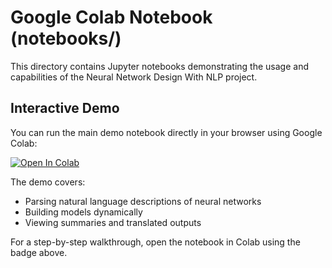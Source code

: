 # Google Colab Notebook (notebooks/)

This directory contains Jupyter notebooks demonstrating the usage and capabilities of the Neural Network Design With NLP project.

## Interactive Demo

You can run the main demo notebook directly in your browser using Google Colab:

[![Open In Colab](https://colab.research.google.com/assets/colab-badge.svg)](https://colab.research.google.com/drive/154W10hvul5r02D1AyG4BhI9SobOU4XAv?usp=sharing)

The demo covers:
- Parsing natural language descriptions of neural networks
- Building models dynamically
- Viewing summaries and translated outputs

For a step-by-step walkthrough, open the notebook in Colab using the badge above.
